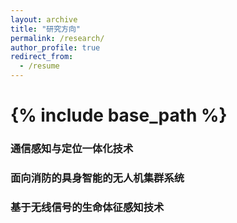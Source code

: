 ```yaml
---
layout: archive
title: "研究方向"
permalink: /research/
author_profile: true
redirect_from:
  - /resume
---
```


{% include base_path %}
======

### 通信感知与定位一体化技术

### 面向消防的具身智能的无人机集群系统

### 基于无线信号的生命体征感知技术
